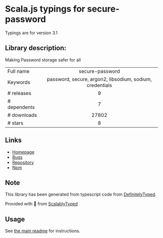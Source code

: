 
# Scala.js typings for secure-password

Typings are for version 3.1

## Library description:
Making Password storage safer for all

|                    |                 |
| ------------------ | :-------------: |
| Full name          | secure-password |
| Keywords           | password, secure, argon2, libsodium, sodium, credentials |
| # releases         | 9 |
| # dependents       | 7 |
| # downloads        | 27802 |
| # stars            | 8 |

## Links
- [Homepage](https://github.com/emilbayes/secure-password#readme)
- [Bugs](https://github.com/emilbayes/secure-password/issues)
- [Repository](https://github.com/emilbayes/secure-password)
- [Npm](https://www.npmjs.com/package/secure-password)
    


## Note
This library has been generated from typescript code from [DefinitelyTyped](https://definitelytyped.org).

Provided with :purple_heart: from [ScalablyTyped](https://github.com/oyvindberg/ScalablyTyped)

## Usage
See [the main readme](../../readme.md) for instructions.



